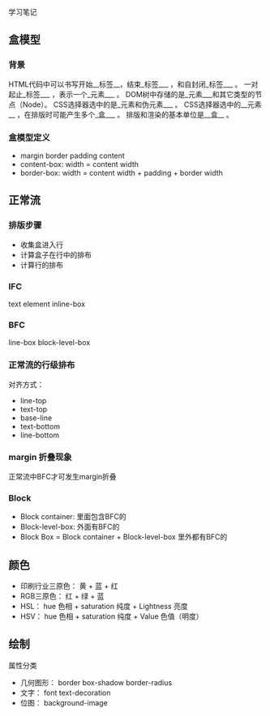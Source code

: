 学习笔记
## 盒模型
### 背景
HTML代码中可以书写开始__标签__，结束_标签___ ，和自封闭_标签___ 。
一对起止_标签___ ，表示一个_元素___ 。
DOM树中存储的是_元素___和其它类型的节点（Node）。
CSS选择器选中的是_元素和伪元素___ 。
CSS选择器选中的__元素__ ，在排版时可能产生多个_盒___ 。
排版和渲染的基本单位是__盒__ 。

### 盒模型定义
* margin border padding content
* content-box: width = content width
* border-box: width = content width + padding + border width

## 正常流
### 排版步骤
* 收集盒进入行
* 计算盒子在行中的排布
* 计算行的排布

### IFC
text element inline-box

### BFC
line-box block-level-box

### 正常流的行级排布
对齐方式：
* line-top
* text-top
* base-line
* text-bottom
* line-bottom

### margin 折叠现象
正常流中BFC才可发生margin折叠
### Block
* Block container: 里面包含BFC的
* Block-level-box: 外面有BFC的
* Block Box = Block container + Block-level-box 里外都有BFC的

## 颜色
* 印刷行业三原色： 黄 + 蓝 + 红
* RGB三原色： 红 + 绿 + 蓝
* HSL： hue 色相 + saturation 纯度 + Lightness 亮度
* HSV： hue 色相 + saturation 纯度 + Value 色值（明度）

## 绘制
属性分类
* 几何图形： border box-shadow border-radius
* 文字： font text-decoration
* 位图： background-image



